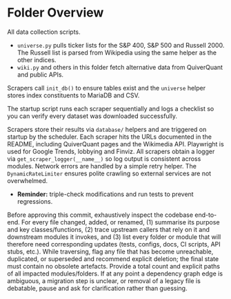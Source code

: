 # Folder Overview

All data collection scripts.
- `universe.py` pulls ticker lists for the S&P 400, S&P 500 and Russell 2000. The Russell list is parsed from Wikipedia using the same helper as the other indices.
- `wiki.py` and others in this folder fetch alternative data from QuiverQuant and public APIs.

Scrapers call `init_db()` to ensure tables exist and the `universe` helper stores index constituents to MariaDB and CSV.

The startup script runs each scraper sequentially and logs a checklist so you can verify every dataset was downloaded successfully.

Scrapers store their results via `database/` helpers and are triggered on
startup by the scheduler. Each scraper hits the URLs documented in the README,
including QuiverQuant pages and the Wikimedia API. Playwright is used for
Google Trends, lobbying and Finviz. All scrapers obtain a logger via
`get_scraper_logger(__name__)` so log output is consistent across modules.
Network errors are handled by a simple retry helper. The `DynamicRateLimiter`
ensures polite crawling so external services are not overwhelmed.

- **Reminder:** triple-check modifications and run tests to prevent regressions.

Before approving this commit, exhaustively inspect the codebase end-to-end. For every file changed, added, or renamed, (1) summarise its purpose and key classes/functions, (2) trace upstream callers that rely on it and downstream modules it invokes, and (3) list every folder or module that will therefore need corresponding updates (tests, configs, docs, CI scripts, API stubs, etc.). While traversing, flag any file that has become unreachable, duplicated, or superseded and recommend explicit deletion; the final state must contain no obsolete artefacts. Provide a total count and explicit paths of all impacted modules/folders. If at any point a dependency graph edge is ambiguous, a migration step is unclear, or removal of a legacy file is debatable, pause and ask for clarification rather than guessing.
